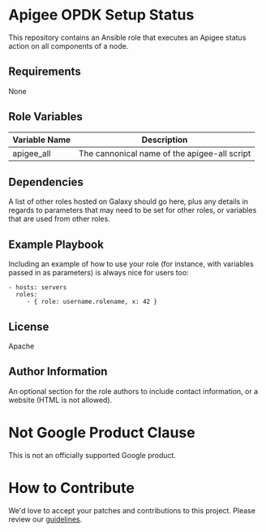 Apigee OPDK Setup Status
=========

This repository contains an Ansible role that executes an Apigee status action on all components of a node. 

Requirements
------------

None

Role Variables
--------------

| Variable Name | Description |
| --- | --- |
| apigee_all | The cannonical name of the apigee-all script |

Dependencies
------------

A list of other roles hosted on Galaxy should go here, plus any details in regards to parameters that may need to be set for other roles, or variables that are used from other roles.

Example Playbook
----------------

Including an example of how to use your role (for instance, with variables passed in as parameters) is always nice for users too:

    - hosts: servers
      roles:
         - { role: username.rolename, x: 42 }

License
-------

Apache

Author Information
------------------

An optional section for the role authors to include contact information, or a website (HTML is not allowed).
<!-- BEGIN Google Required Disclaimer -->

# Not Google Product Clause

This is not an officially supported Google product.
<!-- END Google Required Disclaimer -->
<!-- BEGIN Google How To Contribute -->
# How to Contribute

We'd love to accept your patches and contributions to this project. Please review our [guidelines](CONTRIBUTION.md).
<!-- END Google How To Contribute -->
